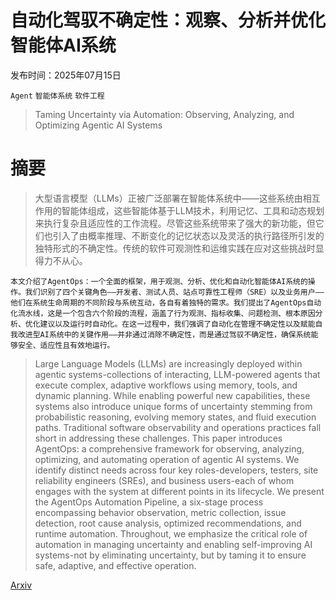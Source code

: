 # 自动化驾驭不确定性：观察、分析并优化智能体AI系统

发布时间：2025年07月15日

`Agent` `智能体系统` `软件工程`

> Taming Uncertainty via Automation: Observing, Analyzing, and Optimizing Agentic AI Systems

# 摘要

> 大型语言模型（LLMs）正被广泛部署在智能体系统中——这些系统由相互作用的智能体组成，这些智能体基于LLM技术，利用记忆、工具和动态规划来执行复杂且适应性的工作流程。尽管这些系统带来了强大的新功能，但它们也引入了由概率推理、不断变化的记忆状态以及灵活的执行路径所引发的独特形式的不确定性。传统的软件可观测性和运维实践在应对这些挑战时显得力不从心。

    本文介绍了AgentOps：一个全面的框架，用于观测、分析、优化和自动化智能体AI系统的操作。我们识别了四个关键角色——开发者、测试人员、站点可靠性工程师（SRE）以及业务用户——他们在系统生命周期的不同阶段与系统互动，各自有着独特的需求。我们提出了AgentOps自动化流水线，这是一个包含六个阶段的流程，涵盖了行为观测、指标收集、问题检测、根本原因分析、优化建议以及运行时自动化。在这一过程中，我们强调了自动化在管理不确定性以及赋能自我改进型AI系统中的关键作用——并非通过消除不确定性，而是通过驾驭不确定性，确保系统能够安全、适应性且有效地运行。
    

> Large Language Models (LLMs) are increasingly deployed within agentic systems-collections of interacting, LLM-powered agents that execute complex, adaptive workflows using memory, tools, and dynamic planning. While enabling powerful new capabilities, these systems also introduce unique forms of uncertainty stemming from probabilistic reasoning, evolving memory states, and fluid execution paths. Traditional software observability and operations practices fall short in addressing these challenges.
  This paper introduces AgentOps: a comprehensive framework for observing, analyzing, optimizing, and automating operation of agentic AI systems. We identify distinct needs across four key roles-developers, testers, site reliability engineers (SREs), and business users-each of whom engages with the system at different points in its lifecycle. We present the AgentOps Automation Pipeline, a six-stage process encompassing behavior observation, metric collection, issue detection, root cause analysis, optimized recommendations, and runtime automation. Throughout, we emphasize the critical role of automation in managing uncertainty and enabling self-improving AI systems-not by eliminating uncertainty, but by taming it to ensure safe, adaptive, and effective operation.

[Arxiv](https://arxiv.org/abs/2507.11277)